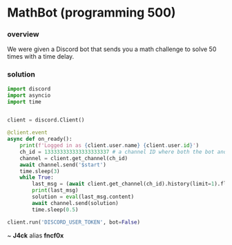 # MathBot (programming 500)

### overview
We were given a Discord bot that sends you a math challenge to solve 50 times with a time delay.

### solution

```python
import discord
import asyncio
import time


client = discord.Client()

@client.event
async def on_ready():
    print(f'Logged in as {client.user.name} {client.user.id}')
    ch_id = 133333333333333333337 # a channel ID where both the bot and you are joined
    channel = client.get_channel(ch_id)
    await channel.send('$start')
    time.sleep(3)
    while True:
        last_msg = (await client.get_channel(ch_id).history(limit=1).flatten())[0]
        print(last_msg)
        solution = eval(last_msg.content)
        await channel.send(solution)
        time.sleep(0.5)

client.run('DISCORD_USER_TOKEN', bot=False)

```


~ **J4ck** alias **fncf0x**

